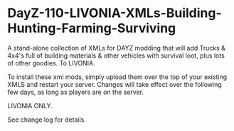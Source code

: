 # DayZ-110-LIVONIA-XMLs-Building-Hunting-Farming-Surviving
A stand-alone collection of XMLs for DAYZ modding that will add Trucks &amp; 4x4's full of building materials &amp; other vehicles with survival loot, plus lots of other goodies. To LIVONIA.

To install these xml mods, simply upload them over the top of your existing XMLS and restart your server. Changes will take effect over the following few days, as long as players are on the server.

LIVONIA ONLY.

See change log for details.
